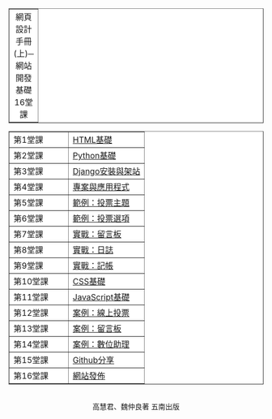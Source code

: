 ﻿<!DOCTYPE html>
<html>
<head>
</head>

<body background="back.gif">
<table width="628" border="1" cellpadding=5 align="center" bgcolor="#FFFFFF">
  <tr align=center>
    <td width="30">網頁設計手冊(上)─網站開發基礎16堂課</td> 
</table>
<table width="628" border="1" cellpadding=5 align="center" bgcolor="#FFFFFF">
  <tr align=center>
    <td align=left width=100>第1堂課</td>
    <td align=left><a href="lesson01.html">HTML基礎</a></td>
  </tr>
  <tr align=center>
    <td align=left width=100>第2堂課</td>
    <td align=left><a href="lesson02.html">Python基礎</a></td>
  </tr>
  <tr align=center>
    <td align=left width=100>第3堂課</td>
    <td align=left><a href="lesson03.html">Django安裝與架站</a></td>
  </tr>
  <tr align=center>
    <td align=left width=100>第4堂課</td>
    <td align=left><a href="lesson04.html">專案與應用程式</a></td>
  </tr>
  <tr align=center>
    <td align=left width=100>第5堂課</td>
    <td align=left><a href="lesson05.html">範例：投票主題</a></td>
  </tr>
  <tr align=center>
    <td align=left width=100>第6堂課</td>
    <td align=left><a href="lesson06.html">範例：投票選項</a></td>
  </tr>
  <tr align=center>
    <td align=left width=100>第7堂課</td>
    <td align=left><a href="lesson07.html">實戰：留言板</a></td>
  </tr>
  <tr align=center>
    <td align=left width=100>第8堂課</td>
    <td align=left><a href="lesson08.html">實戰：日誌</a></td>
  </tr>
  <tr align=center>
    <td align=left width=100>第9堂課</td>
    <td align=left><a href="lesson09.html">實戰：記帳</a></td>
  </tr>
  <tr align=center>
    <td align=left width=100>第10堂課</td>
    <td align=left><a href="lesson10.html">CSS基礎</a></td>
  </tr>
  <tr align=center>
    <td align=left width=100>第11堂課</td>
    <td align=left><a href="lesson11.html">JavaScript基礎</a></td>
  </tr>
  <tr align=center>
    <td align=left width=100>第12堂課</td>
    <td align=left><a href="lesson12.html">案例：線上投票</a></td>
  </tr>
  <tr align=center>
    <td align=left width=100>第13堂課</td>
    <td align=left><a href="lesson13.html">案例：留言板</a></td>
  </tr>
  <tr align=center>
    <td align=left width=100>第14堂課</td>
    <td align=left><a href="lesson14.html">案例：數位助理</a></td>
  </tr>
  <tr align=center>
    <td align=left width=100>第15堂課</td>
    <td align=left><a href="lesson15.html">Github分享</a></td>
  </tr>
  <tr align=center>
    <td align=left width=100>第16堂課</td>
    <td align=left><a href="lesson16.html">網站發佈</a></td>
  </tr>  
</table>
<br>
<center>高慧君、魏仲良著 五南出版</center>
</body>
</html>
